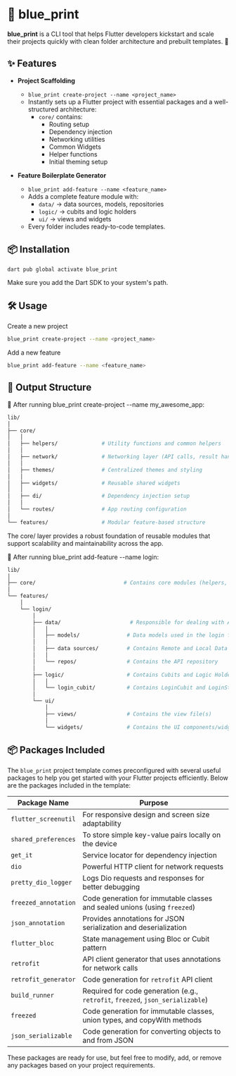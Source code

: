 # 📝 blue_print

**blue_print** is a CLI tool that helps Flutter developers kickstart and scale their projects quickly with clean folder architecture and prebuilt templates. 🚀

## ✨ Features

- **Project Scaffolding**

  - `blue_print create-project --name <project_name>`
  - Instantly sets up a Flutter project with essential packages and a well-structured architecture:
    - `core/` contains:
      - Routing setup
      - Dependency injection
      - Networking utilities
      - Common Widgets
      - Helper functions
      - Initial theming setup

- **Feature Boilerplate Generator**
  - `blue_print add-feature --name <feature_name>`
  - Adds a complete feature module with:
    - `data/` → data sources, models, repositories
    - `logic/` → cubits and logic holders
    - `ui/` → views and widgets
  - Every folder includes ready-to-code templates.

## 📦 Installation

```bash
dart pub global activate blue_print
```

Make sure you add the Dart SDK to your system's path.

## 🛠 Usage

Create a new project

```bash
blue_print create-project --name <project_name>
```

Add a new feature

```bash
blue_print add-feature --name <feature_name>
```

## 📁 Output Structure

🔧 After running blue_print create-project --name my_awesome_app:

```bash
lib/
│
├── core/
│   │
│   ├── helpers/              # Utility functions and common helpers
│   │
│   ├── network/              # Networking layer (API calls, result handling, error parsing)
│   │
│   ├── themes/               # Centralized themes and styling
│   │
│   ├── widgets/              # Reusable shared widgets
│   │
│   ├── di/                   # Dependency injection setup
│   │
│   └── routes/               # App routing configuration
│
└── features/                 # Modular feature-based structure

```

The core/ layer provides a robust foundation of reusable modules that support scalability and maintainability across the app.

🧩 After running blue_print add-feature --name login:

```bash
lib/
│
├── core/                            # Contains core modules (helpers, networking, DI, etc.)
│
└── features/
    │
    └── login/
        │
        ├── data/                      # Responsible for dealing with API requests
        │   │
        │   ├── models/               # Data models used in the login feature
        │   │
        │   ├── data sources/         # Contains Remote and Local Data Sources
        │   │
        │   └── repos/                # Contains the API repository
        │
        ├── logic/                    # Contains Cubits and Logic Holders
        │   │
        │   └── login_cubit/          # Contains LoginCubit and LoginState
        │
        └── ui/
            │
            ├── views/                # Contains the view file(s)
            │
            └── widgets/              # Contains the UI components/widgets

```

## 📦 Packages Included

The `blue_print` project template comes preconfigured with several useful packages to help you get started with your Flutter projects efficiently. Below are the packages included in the template:

| Package Name         | Purpose                                                                         |
| -------------------- | ------------------------------------------------------------------------------- |
| `flutter_screenutil` | For responsive design and screen size adaptability                              |
| `shared_preferences` | To store simple key-value pairs locally on the device                           |
| `get_it`             | Service locator for dependency injection                                        |
| `dio`                | Powerful HTTP client for network requests                                       |
| `pretty_dio_logger`  | Logs Dio requests and responses for better debugging                            |
| `freezed_annotation` | Code generation for immutable classes and sealed unions (using `freezed`)       |
| `json_annotation`    | Provides annotations for JSON serialization and deserialization                 |
| `flutter_bloc`       | State management using Bloc or Cubit pattern                                    |
| `retrofit`           | API client generator that uses annotations for network calls                    |
| `retrofit_generator` | Code generation for `retrofit` API client                                       |
| `build_runner`       | Required for code generation (e.g., `retrofit`, `freezed`, `json_serializable`) |
| `freezed`            | Code generation for immutable classes, union types, and copyWith methods        |
| `json_serializable`  | Code generation for converting objects to and from JSON                         |

These packages are ready for use, but feel free to modify, add, or remove any packages based on your project requirements.
